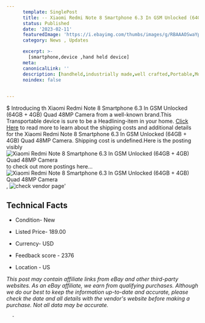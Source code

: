 ```yaml
---
      template: SinglePost
      title: -- Xiaomi Redmi Note 8 Smartphone 6.3 In GSM Unlocked (64GB + 4GB) Quad 48MP Camera
      status: Published
      date: '2023-02-11'
      featuredImage: 'https://i.ebayimg.com/thumbs/images/g/RBAAAOSwaYpj3B0s/s-l225.jpg'
      category: News , Updates

      excerpt: >-
        [smartphone,device ,hand held device]
      meta:
      canonicalLink: ''
      description: [handheld,industrially made,well crafted,Portable,Mobile,Compact,Convenient,Lightweight,Maneuverable,Man-portable,Miniature,Carriable,Hand-held,Light,Holdable,Transportable,Mobile device,Pocket-sized,On-the-go,Wireless,Cordless,Compact size,Convenient size, smartphone,device ,hand held device]
      noindex: false
      

---
```

$
      Introducing th Xiaomi Redmi Note 8 Smartphone 6.3 In GSM Unlocked (64GB + 4GB) Quad 48MP Camera from a well-known brand.This Transportable device  is sure to be a Headlining-item in your home. [Click Here](https://www.ebay.com/itm/225394131789?hash=item347a89834d%3Ag%3ARBAAAOSwaYpj3B0s&mkevt=1&mkcid=1&mkrid=711-53200-19255-0&campid=%253CePNCampaignId%253E&customid=%253CreferenceId%253E&toolid=10049) to read more to learn about the shipping costs and additional details for the Xiaomi Redmi Note 8 Smartphone 6.3 In GSM Unlocked (64GB + 4GB) Quad 48MP Camera. Shipping cost is undefined.Here is the posting visibly ![Xiaomi Redmi Note 8 Smartphone 6.3 In GSM Unlocked (64GB + 4GB) Quad 48MP Camera](https://i.ebayimg.com/thumbs/images/g/RBAAAOSwaYpj3B0s/s-l225.jpg) to check out more postings here... ![Xiaomi Redmi Note 8 Smartphone 6.3 In GSM Unlocked (64GB + 4GB) Quad 48MP Camera](https://i.ebayimg.com/images/g/RBAAAOSwaYpj3B0s/s-l1200.jpg), ![check vendor page](https://origin-galleryplus.ebayimg.com/ws/web/225394131789_2_0_1/225x225.jpg,https://origin-galleryplus.ebayimg.com/ws/web/225394131789_3_0_1/225x225.jpg,https://origin-galleryplus.ebayimg.com/ws/web/225394131789_4_0_1/225x225.jpg,https://origin-galleryplus.ebayimg.com/ws/web/225394131789_5_0_1/225x225.jpg,https://origin-galleryplus.ebayimg.com/ws/web/225394131789_6_0_1/225x225.jpg)'

      

 ## Technical Facts 



     
      

 - Condition- New 


      

 - Listed Price- 189.00 


      

 - Currency- USD 


      

 - Feedback score - 2376 


      

 - Location - US 


      
      

 *_This post may contain affiliate links from eBay and other third-party websites. As an eBay affiliate, we earn from qualifying purchases. Although we do our best to keep the information up-to-date and accurate, please check the date and all details with the vendor's website before making a purchase. Not all data may be accurate._*




      -
